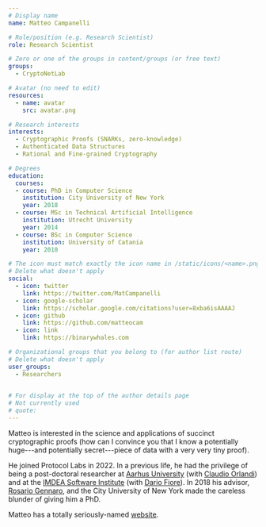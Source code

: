 ```yaml
---
# Display name
name: Matteo Campanelli

# Role/position (e.g. Research Scientist)
role: Research Scientist

# Zero or one of the groups in content/groups (or free text)
groups:
  - CryptoNetLab

# Avatar (no need to edit)
resources:
  - name: avatar
    src: avatar.png

# Research interests
interests:
  - Cryptographic Proofs (SNARKs, zero-knowledge)
  - Authenticated Data Structures
  - Rational and Fine-grained Cryptography

# Degrees
education:
  courses:
  - course: PhD in Computer Science
    institution: City University of New York
    year: 2018
  - course: MSc in Technical Artificial Intelligence
    institution: Utrecht University
    year: 2014
  - course: BSc in Computer Science
    institution: University of Catania
    year: 2010

# The icon must match exactly the icon name in /static/icons/<name>.png
# Delete what doesn't apply
social:
  - icon: twitter
    link: https://twitter.com/MatCampanelli
  - icon: google-scholar
    link: https://scholar.google.com/citations?user=8xba6isAAAAJ
  - icon: github
    link: https://github.com/matteocam
  - icon: link
    link: https://binarywhales.com

# Organizational groups that you belong to (for author list route)
# Delete what doesn't apply
user_groups:
  - Researchers
 

# For display at the top of the author details page
# Not currently used
# quote:
---
```


Matteo is interested in the science and applications of succinct cryptographic proofs (how can I convince you that I know a potentially huge---and potentially secret---piece of data with a very very tiny proof). 

He joined Protocol Labs in 2022. In a previous life, he had the privilege of being a post-doctoral researcher at [Aarhus University](https://www.au.dk/) (with [Claudio Orlandi](https://cs.au.dk/~orlandi/)) and at the  [IMDEA Software Institute](https://software.imdea.org/index.html) (with [Dario Fiore](http://www.dariofiore.it/)). In 2018 his advisor, [Rosario Gennaro](/authors/rosario-gennaro), and the City University of New York made the careless blunder of giving him a PhD.

Matteo has a totally seriously-named [website](https://binarywhales.com).